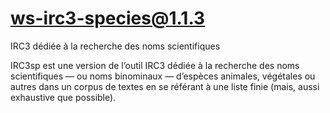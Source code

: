 # ws-irc3-species@1.1.3

IRC3 dédiée à la recherche des noms scientifiques

IRC3sp est une version de l’outil IRC3 dédiée à la recherche des noms scientifiques — ou noms binominaux — d’espèces animales, végétales ou autres dans un corpus de textes en se référant à une liste finie (mais, aussi exhaustive que possible).
